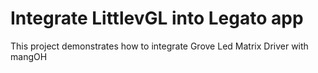 # Integrate LittlevGL into Legato app

This project demonstrates how to integrate Grove Led Matrix Driver with mangOH
